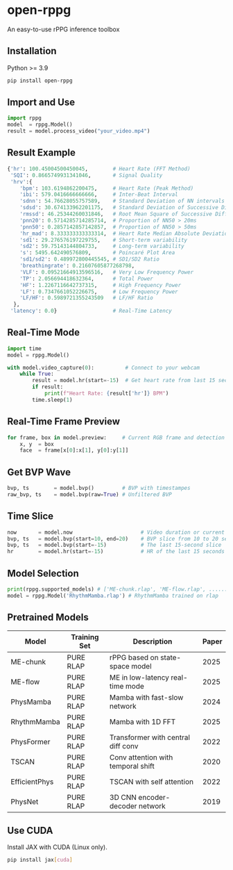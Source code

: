 # open-rppg
An easy-to-use rPPG inference toolbox

## Installation 
Python >= 3.9
```bash
pip install open-rppg
```
## Import and Use 
```python
import rppg
model  = rppg.Model()
result = model.process_video("your_video.mp4")
```

## Result Example 
```python
{'hr': 100.45004500450045,        # Heart Rate (FFT Method)
 'SQI': 0.8665749931341046,       # Signal Quality
 'hrv':{
    'bpm': 103.6194862200475,     # Heart Rate (Peak Method)
    'ibi': 579.0416666666666,     # Inter-Beat Interval
    'sdnn': 54.76628055757589,    # Standard Deviation of NN intervals
    'sdsd': 30.674133962201175,   # Standard Deviation of Successive Differences
    'rmssd': 46.25344260031846,   # Root Mean Square of Successive Differences
    'pnn20': 0.5714285714285714,  # Proportion of NN50 > 20ms
    'pnn50': 0.2857142857142857,  # Proportion of NN50 > 50ms
    'hr_mad': 8.333333333333314,  # Heart Rate Median Absolute Deviation
    'sd1': 29.276576197229755,    # Short-term variability
    'sd2': 59.75143144804733,     # Long-term variability
    's': 5495.642490576809,       # Poincaré Plot Area
    'sd1/sd2': 0.489972800445545, # SD1/SD2 Ratio
    'breathingrate': 0.21607605877268798,
    'VLF': 0.09521664913596516,   # Very Low Frequency Power
    'TP': 2.056694418632364,      # Total Power
    'HF': 1.2267116642737315,     # High Frequency Power
    'LF': 0.7347661052226675,     # Low Frequency Power
    'LF/HF': 0.5989721355243509   # LF/HF Ratio
  },
 'latency': 0.0}                  # Real-Time Latency
```

## Real-Time Mode 
```python
import time
model = rppg.Model()

with model.video_capture(0):          # Connect to your webcam
    while True:
        result = model.hr(start=-15)  # Get heart rate from last 15 seconds
        if result:
            print(f"Heart Rate: {result['hr']} BPM")
        time.sleep(1)
```

## Real-Time Frame Preview

```python
for frame, box in model.preview:     # Current RGB frame and detection box
    x, y  = box                      
    face  = frame[x[0]:x[1], y[0]:y[1]]
```

## Get BVP Wave 
```python
bvp, ts        = model.bvp()         # BVP with timestampes
raw_bvp, ts    = model.bvp(raw=True) # Unfiltered BVP
```

## Time Slice 
```python
now       = model.now                      # Video duration or current time
bvp, ts   = model.bvp(start=10, end=20)    # BVP slice from 10 to 20 seconds
bvp, ts   = model.bvp(start=-15)           # The last 15-second slice
hr        = model.hr(start=-15)            # HR of the last 15 seconds 
```

## Model Selection 
```python
print(rppg.supported_models) # ['ME-chunk.rlap', 'ME-flow.rlap', .......]
model = rppg.Model('RhythmMamba.rlap') # RhythmMamba trained on rlap
```
## Pretrained Models 
| Model | Training Set | Description | Paper |
|-|-|-|-| 
|ME-chunk|PURE RLAP|rPPG based on state-space model|2025|
|ME-flow|PURE RLAP|ME in low-latency real-time mode|2025| 
|PhysMamba|PURE RLAP|Mamba with fast-slow network|2024|
|RhythmMamba|PURE RLAP|Mamba with 1D FFT|2025|
|PhysFormer|PURE RLAP|Transformer with central diff conv|2022| 
|TSCAN|PURE RLAP|Conv attention with temporal shift|2020|
|EfficientPhys|PURE RLAP|TSCAN with self attention|2022|
|PhysNet|PURE RLAP|3D CNN encoder-decoder network|2019| 

## Use CUDA 
Install JAX with CUDA (Linux only).
```bash
pip install jax[cuda]
```

